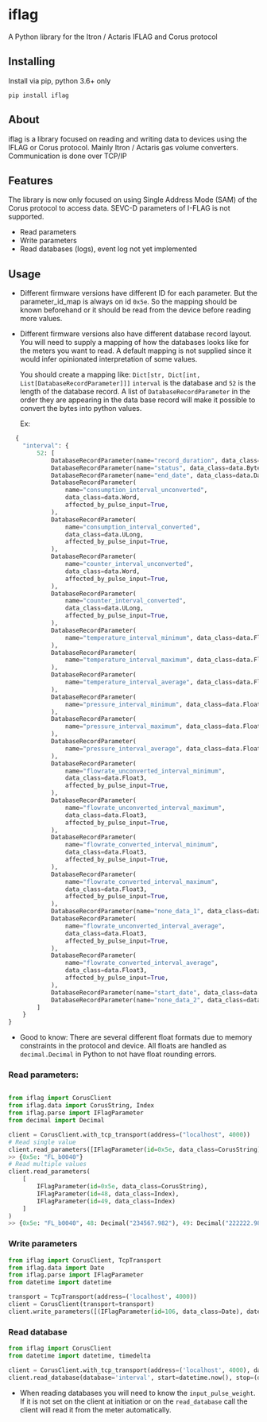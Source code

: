 # iflag

A Python library for the Itron / Actaris IFLAG and Corus protocol

## Installing

Install via pip, python 3.6+ only

```pip install iflag```

## About

iflag is a library focused on reading and writing data to devices using the IFLAG or 
Corus protocol. Mainly Itron / Actaris gas volume converters. Communication is done over 
TCP/IP

## Features

The library is now only focused on using Single Address Mode (SAM) of the Corus protocol
to access data. SEVC-D parameters of I-FLAG is not supported.

* Read parameters
* Write parameters
* Read databases (logs), event log not yet implemented

## Usage

- Different firmware versions have different ID for each parameter. But the 
  parameter_id_map is always on id `0x5e`. 
  So the mapping should be known beforehand or it should be read from the device before 
  reading more values.
  
- Different firmware versions also have different database record layout. You will need 
  to supply a mapping of how the databases looks like for the meters you want to read.
  A default mapping is not supplied since it would infer opinionated interpretation of 
  some values.
  
  You should create a mapping like: `Dict[str, Dict[int, List[DatabaseRecordParameter]]]`
  `interval` is the database and `52` is the length of the database record. A list of
   `DatabaseRecordParameter` in the order they are appearing in the data base record 
   will make it possible to convert the bytes into python values.
  
  Ex:
```python
  {
    "interval": {
        52: [
            DatabaseRecordParameter(name="record_duration", data_class=data.Byte),
            DatabaseRecordParameter(name="status", data_class=data.Byte),
            DatabaseRecordParameter(name="end_date", data_class=data.Date),
            DatabaseRecordParameter(
                name="consumption_interval_unconverted",
                data_class=data.Word,
                affected_by_pulse_input=True,
            ),
            DatabaseRecordParameter(
                name="consumption_interval_converted",
                data_class=data.ULong,
                affected_by_pulse_input=True,
            ),
            DatabaseRecordParameter(
                name="counter_interval_unconverted",
                data_class=data.Word,
                affected_by_pulse_input=True,
            ),
            DatabaseRecordParameter(
                name="counter_interval_converted",
                data_class=data.ULong,
                affected_by_pulse_input=True,
            ),
            DatabaseRecordParameter(
                name="temperature_interval_minimum", data_class=data.Float1
            ),
            DatabaseRecordParameter(
                name="temperature_interval_maximum", data_class=data.Float1
            ),
            DatabaseRecordParameter(
                name="temperature_interval_average", data_class=data.Float1
            ),
            DatabaseRecordParameter(
                name="pressure_interval_minimum", data_class=data.Float2
            ),
            DatabaseRecordParameter(
                name="pressure_interval_maximum", data_class=data.Float2
            ),
            DatabaseRecordParameter(
                name="pressure_interval_average", data_class=data.Float2
            ),
            DatabaseRecordParameter(
                name="flowrate_unconverted_interval_minimum",
                data_class=data.Float3,
                affected_by_pulse_input=True,
            ),
            DatabaseRecordParameter(
                name="flowrate_unconverted_interval_maximum",
                data_class=data.Float3,
                affected_by_pulse_input=True,
            ),
            DatabaseRecordParameter(
                name="flowrate_converted_interval_minimum",
                data_class=data.Float3,
                affected_by_pulse_input=True,
            ),
            DatabaseRecordParameter(
                name="flowrate_converted_interval_maximum",
                data_class=data.Float3,
                affected_by_pulse_input=True,
            ),
            DatabaseRecordParameter(name="none_data_1", data_class=data.Null4),
            DatabaseRecordParameter(
                name="flowrate_unconverted_interval_average",
                data_class=data.Float3,
                affected_by_pulse_input=True,
            ),
            DatabaseRecordParameter(
                name="flowrate_converted_interval_average",
                data_class=data.Float3,
                affected_by_pulse_input=True,
            ),
            DatabaseRecordParameter(name="start_date", data_class=data.Date),
            DatabaseRecordParameter(name="none_data_2", data_class=data.Null2),
        ]
    }
} 
```

- Good to know: There are several different float formats due to memory constraints in
    the protocol and device. All floats are handled as `decimal.Decimal` in Python to 
    not have float rounding errors.

### Read parameters:

```python

from iflag import CorusClient
from iflag.data import CorusString, Index
from iflag.parse import IFlagParameter
from decimal import Decimal

client = CorusClient.with_tcp_transport(address=("localhost", 4000))
# Read single value
client.read_parameters([IFlagParameter(id=0x5e, data_class=CorusString)])
>> {0x5e: "FL_b0040"}
# Read multiple values
client.read_parameters(
    [
        IFlagParameter(id=0x5e, data_class=CorusString), 
        IFlagParameter(id=48, data_class=Index),
        IFlagParameter(id=49, data_class=Index)
    ]
)
>> {0x5e: "FL_b0040", 48: Decimal("234567.982"), 49: Decimal("222222.982")}

```

### Write parameters

```python
from iflag import CorusClient, TcpTransport
from iflag.data import Date
from iflag.parse import IFlagParameter
from datetime import datetime

transport = TcpTransport(address=('localhost', 4000))
client = CorusClient(transport=transport)
client.write_parameters([(IFlagParameter(id=106, data_class=Date), datetime.now())])

```

### Read database

```python
from iflag import CorusClient
from datetime import datetime, timedelta

client = CorusClient.with_tcp_transport(address=('localhost', 4000), database_layout=MY_DATABASE_LAYOUT)
client.read_database(database='interval', start=datetime.now(), stop=(datetime.now() - timedelta(hours=4)))
```

 - When reading databases you will need to know the `input_pulse_weight`. If it is not 
 set on the client at initiation or on the `read_database` call the client will read it 
 from the meter automatically.

